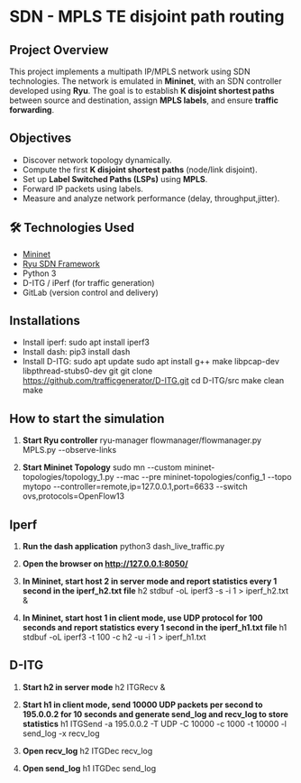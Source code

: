 # SDN - MPLS TE disjoint path routing

## Project Overview

This project implements a multipath IP/MPLS network using SDN technologies. The network is emulated in **Mininet**, with an SDN controller developed using **Ryu**. The goal is to establish **K disjoint shortest paths** between source and destination, assign **MPLS labels**, and ensure **traffic forwarding**.

## Objectives

- Discover network topology dynamically.
- Compute the first **K disjoint shortest paths** (node/link disjoint).
- Set up **Label Switched Paths (LSPs)** using **MPLS**.
- Forward IP packets using labels.
- Measure and analyze network performance (delay, throughput,jitter).


## 🛠️ Technologies Used

- [Mininet](http://mininet.org/)
- [Ryu SDN Framework](https://osrg.github.io/ryu/)
- Python 3
- D-ITG / iPerf (for traffic generation)
- GitLab (version control and delivery)

## Installations

- Install iperf:
sudo apt install iperf3
- Install dash:
pip3 install dash
- Install D-ITG:
sudo apt update
sudo apt install g++ make libpcap-dev libpthread-stubs0-dev git
git clone https://github.com/trafficgenerator/D-ITG.git
cd D-ITG/src
make clean
make


## How to start the simulation

1. **Start Ryu controller**
ryu-manager flowmanager/flowmanager.py MPLS.py --observe-links

2. **Start Mininet Topology**
sudo mn --custom mininet-topologies/topology_1.py --mac --pre mininet-topologies/config_1 --topo mytopo --controller=remote,ip=127.0.0.1,port=6633 --switch ovs,protocols=OpenFlow13

## Iperf 

1. **Run the dash application**
python3 dash_live_traffic.py

2. **Open the browser on http://127.0.0.1:8050/**

3. **In Mininet, start host 2 in server mode and report statistics every 1 second in the iperf_h2.txt file**
h2 stdbuf -oL iperf3 -s -i 1 > iperf_h2.txt &

4. **In Mininet, start host 1 in client mode, use UDP protocol for 100 seconds and report statistics every 1 second in the iperf_h1.txt file**
h1 stdbuf -oL iperf3 -t 100 -c h2 -u -i 1 > iperf_h1.txt

## D-ITG

1. **Start h2 in server mode**
h2 ITGRecv &

2. **Start h1 in client mode, send 10000 UDP packets per second to 195.0.0.2 for 10 seconds and generate send_log and recv_log to store statistics**
h1 ITGSend -a 195.0.0.2 -T UDP -C 10000 -c 1000 -t 10000 -l send_log -x recv_log

3. **Open recv_log**
h2 ITGDec recv_log

4. **Open send_log**
h1 ITGDec send_log
